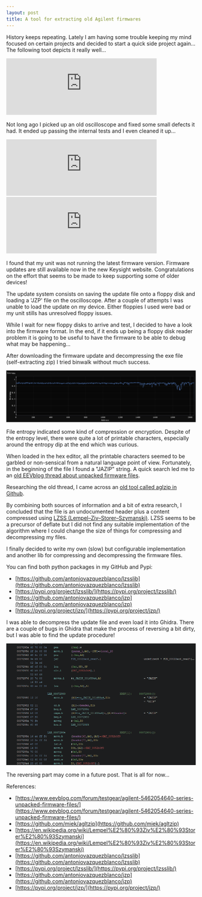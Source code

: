 ```yaml
---
layout: post
title: A tool for extracting old Agilent firmwares
---
```


History keeps repeating. Lately I am having some trouble keeping my mind focused on certain projects and decided to start a quick side project again... The following toot depicts it really well...

<iframe src="https://mastodon.social/@oatmeal/109712257472040092/embed" class="mastodon-embed" style="max-width: 100%; border: 0" width="400" allowfullscreen="allowfullscreen"></iframe><script src="https://mastodon.social/embed.js" async="async"></script>

Not long ago I picked up an old oscilloscope and fixed some small defects it had. It ended up passing the internal tests and I even cleaned it up...

<iframe src="https://mastodon.social/@antoniovazquezblanco/110044943399647268/embed" class="mastodon-embed" style="max-width: 100%; border: 0" width="400" allowfullscreen="allowfullscreen"></iframe><script src="https://mastodon.social/embed.js" async="async"></script>

<iframe src="https://mastodon.social/@antoniovazquezblanco/110049303433911599/embed" class="mastodon-embed" style="max-width: 100%; border: 0" width="400" allowfullscreen="allowfullscreen"></iframe><script src="https://mastodon.social/embed.js" async="async"></script>

I found that my unit was not running the latest firmware version. Firmware updates are still available now in the new Keysight website. Congratulations on the effort that seems to be made to keep supporting some of older devices!

The update system consists on saving the update file onto a floppy disk and loading a 'JZP' file on the oscilloscope. After a couple of attempts I was unable to load the update on my device. Either floppies I used were bad or my unit stills has unresolved floppy issues.

While I wait for new floppy disks to arrive and test, I decided to have a look into the firmware format. In the end, if it ends up being a floppy disk reader problem it is going to be useful to have the firmware to be able to debug what may be happening...

After downloading the firmware update and decompressing the exe file (self-extracting zip) I tried binwalk without much success. 

![Firmware entropy graph](/assets/2023-03-27/entropy.png)

File entropy indicated some kind of compression or encryption. Despite of the entropy level, there were quite a lot of printable characters, especially around the entropy dip at the end which was curious.

When loaded in the hex editor, all the printable characters seemed to be garbled or non-sensical from a natural language point of view. Fortunately, in the beginning of the file I found a "JAZIP" string. A quick search led me to an [old EEVblog thread about unpacked firmware files](https://www.eevblog.com/forum/testgear/agilent-5462054640-series-unpacked-firmware-files/).

Researching the old thread, I came across an [old tool called aglzip in Github](https://github.com/miek/agltzip).

By combining both sources of information and a bit of extra research, I concluded that the file is an undocumented header plus a content compressed using [LZSS (Lempel–Ziv–Storer–Szymanski)](https://en.wikipedia.org/wiki/Lempel%E2%80%93Ziv%E2%80%93Storer%E2%80%93Szymanski). LZSS seems to be a precursor of deflate but I did not find any suitable implementation of the algorithm where I could change the size of things for compressing and decompressing my files.

I finally decided to write my own (slow) but configurable implementation and another lib for compressing and decompressing the firmware files.

You can find both python packages in my GitHub and Pypi:
- [https://github.com/antoniovazquezblanco/lzsslib](https://github.com/antoniovazquezblanco/lzsslib)
- [https://pypi.org/project/lzsslib/](https://pypi.org/project/lzsslib/)
- [https://github.com/antoniovazquezblanco/jzp](https://github.com/antoniovazquezblanco/jzp)
- [https://pypi.org/project/jzp/](https://pypi.org/project/jzp/)

I was able to decompress the update file and even load it into Ghidra. There are a couple of bugs in Ghidra that make the process of reversing a bit dirty, but I was able to find the update procedure!

![Reverse engineering image](/assets/2023-03-27/firmware_reversing.png)

The reversing part may come in a future post. That is all for now...

References:
- [https://www.eevblog.com/forum/testgear/agilent-5462054640-series-unpacked-firmware-files/](https://www.eevblog.com/forum/testgear/agilent-5462054640-series-unpacked-firmware-files/)
- [https://github.com/miek/agltzip](https://github.com/miek/agltzip)
- [https://en.wikipedia.org/wiki/Lempel%E2%80%93Ziv%E2%80%93Storer%E2%80%93Szymanski](https://en.wikipedia.org/wiki/Lempel%E2%80%93Ziv%E2%80%93Storer%E2%80%93Szymanski)
- [https://github.com/antoniovazquezblanco/lzsslib](https://github.com/antoniovazquezblanco/lzsslib)
- [https://pypi.org/project/lzsslib/](https://pypi.org/project/lzsslib/)
- [https://github.com/antoniovazquezblanco/jzp](https://github.com/antoniovazquezblanco/jzp)
- [https://pypi.org/project/jzp/](https://pypi.org/project/jzp/)
